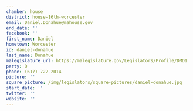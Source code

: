 ```yaml
---
chamber: house
district: house-16th-worcester
email: Daniel.Donahue@mahouse.gov
end_date: ''
facebook: ''
first_name: Daniel
hometown: Worcester
id: daniel-donahue
last_name: Donahue
malegislature_url: https://malegislature.gov/Legislators/Profile/DMD1
party: D
phone: (617) 722-2014
picture: ''
square_picture: /img/legislators/square-pictures/daniel-donahue.jpg
start_date: ''
twitter: ''
website: ''
---
```


